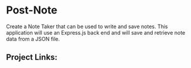 # Post-Note
Create a  Note Taker that can be used to write and save notes. This application will use an Express.js back end and will save and retrieve note data from a JSON file.

## Project Links:
